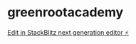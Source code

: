 # greenrootacademy

[Edit in StackBlitz next generation editor ⚡️](https://stackblitz.com/~/github.com/SutanSayyid/greenrootacademy)